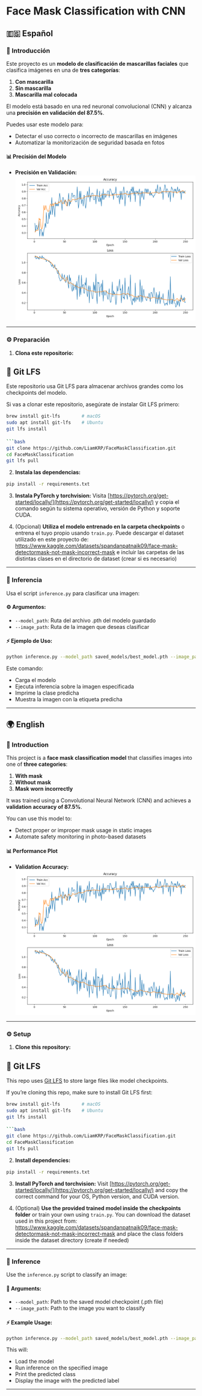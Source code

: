 # Face Mask Classification with CNN

## 🇪🇸 Español

### 🔄 Introducción

Este proyecto es un **modelo de clasificación de mascarillas faciales** que clasifica imágenes en una de **tres categorías**:

1. **Con mascarilla**
2. **Sin mascarilla**
3. **Mascarilla mal colocada**

El modelo está basado en una red neuronal convolucional (CNN) y alcanza una **precisión en validación del 87.5%**.

Puedes usar este modelo para:

* Detectar el uso correcto o incorrecto de mascarillas en imágenes
* Automatizar la monitorización de seguridad basada en fotos

#### 📊 Precisión del Modelo

* **Precisión en Validación:**
  ![Gráfica de metricas](metrics/metrics_mask_classifier.pth.png)

---

### ⚙️ Preparación

1. **Clona este repositorio:**

## 🔄 Git LFS
Este repositorio usa Git LFS para almacenar archivos grandes como los checkpoints del modelo.

Si vas a clonar este repositorio, asegúrate de instalar Git LFS primero:
```bash
brew install git-lfs        # macOS  
sudo apt install git-lfs    # Ubuntu  
git lfs install  

```bash
git clone https://github.com/LiamKRP/FaceMaskClassification.git
cd FaceMaskClassification
git lfs pull
```

2. **Instala las dependencias:**

```bash
pip install -r requirements.txt
```

3. **Instala PyTorch y torchvision:**
   Visita [https://pytorch.org/get-started/locally/](https://pytorch.org/get-started/locally/) y copia el comando según tu sistema operativo, versión de Python y soporte CUDA.

4. (Opcional) **Utiliza el modelo entrenado en la carpeta checkpoints** o entrena el tuyo propio usando `train.py`. Puede descargar el dataset utilizado en este proyecto de: https://www.kaggle.com/datasets/spandanpatnaik09/face-mask-detectormask-not-mask-incorrect-mask e incluir las carpetas de las distintas clases en el directorio de dataset (crear si es necesario)

---

### 🔹 Inferencia

Usa el script `inference.py` para clasificar una imagen:

#### ⚙ Argumentos:

* `--model_path`: Ruta del archivo .pth del modelo guardado
* `--image_path`: Ruta de la imagen que deseas clasificar

#### ⚡ Ejemplo de Uso:

```bash
python inference.py --model_path saved_models/best_model.pth --image_path test_images/example1.jpg
```

Este comando:

* Carga el modelo
* Ejecuta inferencia sobre la imagen especificada
* Imprime la clase predicha
* Muestra la imagen con la etiqueta predicha

---


## 🌍 English

### 🔄 Introduction

This project is a **face mask classification model** that classifies images into one of **three categories**:

1. **With mask**
2. **Without mask**
3. **Mask worn incorrectly**

It was trained using a Convolutional Neural Network (CNN) and achieves a **validation accuracy of 87.5%**.

You can use this model to:

* Detect proper or improper mask usage in static images
* Automate safety monitoring in photo-based datasets

#### 📊 Performance Plot

* **Validation Accuracy:**
  ![Metrics Plot](metrics/metrics_mask_classifier.pth.png)

---

### ⚙️ Setup

1. **Clone this repository:**

## 🔄 Git LFS
This repo uses [Git LFS](https://git-lfs.github.com/) to store large files like model checkpoints.

If you’re cloning this repo, make sure to install Git LFS first:
```bash
brew install git-lfs        # macOS
sudo apt install git-lfs    # Ubuntu
git lfs install

```bash
git clone https://github.com/LiamKRP/FaceMaskClassification.git
cd FaceMaskClassification
git lfs pull
```

2. **Install dependencies:**

```bash
pip install -r requirements.txt
```

3. **Install PyTorch and torchvision:**
   Visit [https://pytorch.org/get-started/locally/](https://pytorch.org/get-started/locally/) and copy the correct command for your OS, Python version, and CUDA version.

4. (Optional) **Use the provided trained model inside the checkpoints folder** or train your own using `train.py`. You can download the dataset used in this project from: https://www.kaggle.com/datasets/spandanpatnaik09/face-mask-detectormask-not-mask-incorrect-mask and place the class folders inside the dataset directory (create if needed)

---

### 🔹 Inference

Use the `inference.py` script to classify an image:

#### 🔧 Arguments:

* `--model_path`: Path to the saved model checkpoint (.pth file)
* `--image_path`: Path to the image you want to classify

#### ⚡ Example Usage:

```bash
python inference.py --model_path saved_models/best_model.pth --image_path test_images/example1.jpg
```

This will:

* Load the model
* Run inference on the specified image
* Print the predicted class
* Display the image with the predicted label

---

